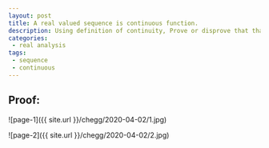 ```yaml
---
layout: post
title: A real valued sequence is continuous function.
description: Using definition of continuity, Prove or disprove that that a real sequence is a continuous function.
categories:
 - real analysis
tags:
 - sequence
 - continuous
---
```


## Proof:

![page-1]({{ site.url }}/chegg/2020-04-02/1.jpg) 

![page-2]({{ site.url }}/chegg/2020-04-02/2.jpg) 